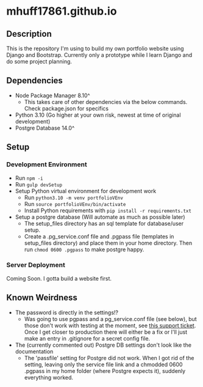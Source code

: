 # mhuff17861.github.io

## Description

This is the repository I'm using to build my own portfolio website using Django and Bootstrap. Currently only a prototype while I learn Django and do some project planning.

## Dependencies

- Node Package Manager 8.10^
  - This takes care of other dependencies via the below commands. Check package.json for specifics
- Python 3.10 (Go higher at your own risk, newest at time of original development)
- Postgre Database 14.0^

## Setup

### Development Environment

- Run `npm -i`
- Run `gulp devSetup`
- Setup Python virtual environment for development work
  - Run `python3.10 -m venv portfolioVEnv`
  - Run `source portfolioVEnv/bin/activate`
  - Install Python requirements with `pip install -r requirements.txt`
- Setup a postgre database (Will automate as much as possible later)
  - The setup_files directory has an sql template for database/user setup.
  - Create a .pg_service.conf file and .pgpass file (templates in setup_files directory) and place them in your home directory. Then run `chmod 0600 .pgpass` to make postgre happy.

### Server Deployment

Coming Soon. I gotta build a website first.

## Known Weirdness

- The password is directly in the settings!?
  - Was going to use pgpass and a pg_service.conf file (see below), but those don't work with testing at the moment, see [this support ticket](https://code.djangoproject.com/ticket/33685). Once I get closer to production there will either be a fix or I'll just make an entry in .gitignore for a secret config file.
- The (currently commented out) Postgre DB settings don't look like the documentation
  - The 'passfile' setting for Postgre did not work. When I got rid of the setting, leaving only the service file link and a chmodded 0600 .pgpass in my home folder (where Postgre expects it), suddenly everything worked.
